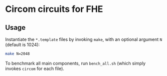 # Circom circuits for FHE

## Usage
Instantiate the `*.template` files by invoking `make`, with an optional argument `N` (default is 1024): 
```bash
make N=2048
```

To benchmark all main components, run `bench_all.sh` (which simply invokes `circom` for each file). 
